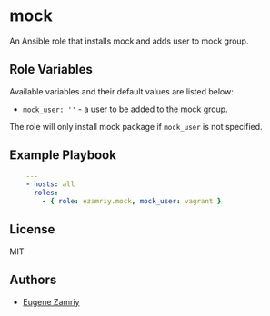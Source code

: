 # mock

An Ansible role that installs mock and adds user to mock group.


## Role Variables

Available variables and their default values are listed below:

* `mock_user: ''` - a user to be added to the mock group.

The role will only install mock package if `mock_user` is not specified.


## Example Playbook

```yaml
    ---
    - hosts: all
      roles:
        - { role: ezamriy.mock, mock_user: vagrant }
```


## License

MIT


## Authors

* [Eugene Zamriy](https://github.com/ezamriy)
